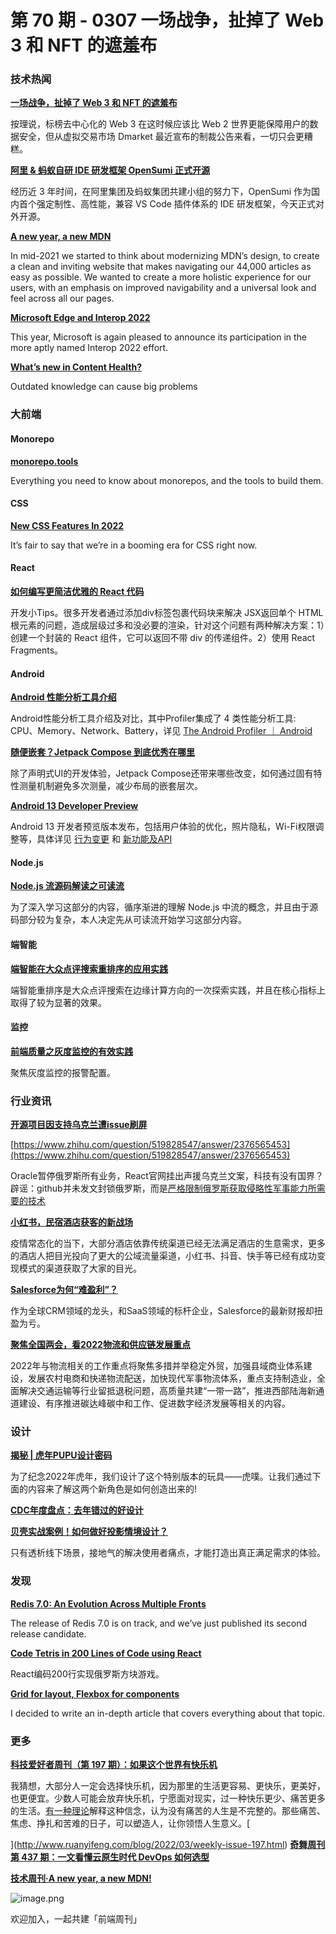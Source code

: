 # 第 70 期 - 0307 一场战争，扯掉了 Web 3 和 NFT 的遮羞布
### 技术热闻
[**一场战争，扯掉了 Web 3 和 NFT 的遮羞布**](https://mp.weixin.qq.com/s/wbCZ_v6ptWF9LaDa4aDKsg)

按理说，标榜去中心化的 Web 3 在这时候应该比 Web 2 世界更能保障用户的数据安全，但从虚拟交易市场 Dmarket 最近宣布的制裁公告来看，一切只会更糟糕。

[**阿里 & 蚂蚁自研 IDE 研发框架 OpenSumi 正式开源**](https://mp.weixin.qq.com/s/MzxhMO-JbREilXaxLSQ4-A)

经历近 3 年时间，在阿里集团及蚂蚁集团共建小组的努力下，OpenSumi 作为国内首个强定制性、高性能，兼容 VS Code 插件体系的 IDE 研发框架，今天正式对外开源。

[**A new year, a new MDN**](https://hacks.mozilla.org/2022/03/a-new-year-a-new-mdn/)

In mid-2021 we started to think about modernizing MDN’s design, to create a clean and inviting website that makes navigating our 44,000 articles as easy as possible. We wanted to create a more holistic experience for our users, with an emphasis on improved navigability and a universal look and feel across all our pages. 

[**Microsoft Edge and Interop 2022**](https://blogs.windows.com/msedgedev/2022/03/03/microsoft-edge-and-interop-2022/)

This year, Microsoft is again pleased to announce its participation in the more aptly named Interop 2022 effort.

[**What’s new in Content Health?**](https://stackoverflow.blog/2022/03/03/whats-new-in-content-health/)

Outdated knowledge can cause big problems 

### 大前端
#### Monorepo
[**monorepo.tools**](https://monorepo.tools/)

Everything you need to know about monorepos, and the tools to build them.

#### CSS
[**New CSS Features In 2022**](https://www.smashingmagazine.com/2022/03/new-css-features-2022/)

It’s fair to say that we’re in a booming era for CSS right now.

#### React
[**如何编写更简洁优雅的 React 代码**](https://juejin.cn/post/7070479272380465166)

开发小Tips。很多开发者通过添加div标签包裹代码块来解决 JSX返回单个 HTML 根元素的问题，造成层级过多和没必要的渲染，针对这个问题有两种解决方案：1）创建一个封装的 React 组件，它可以返回不带 div 的传递组件。2）使用 React Fragments。

#### Android
[**Android 性能分析工具介绍**](https://developer.android.google.cn/studio/profile/android-profiler?hl=en)

Android性能分析工具介绍及对比，其中Profiler集成了 4 类性能分析工具: CPU、Memory、Network、Battery，详见 [The Android Profiler ｜ Android]()

[**随便嵌套？Jetpack Compose 到底优秀在哪里**](https://mp.weixin.qq.com/s/XN1werRQIS-th1kn0VDjYQ)

除了声明式UI的开发体验，Jetpack Compose还带来哪些改变，如何通过固有特性测量机制避免多次测量，减少布局的嵌套层次。

[**Android 13 Developer Preview**](https://developer.android.google.cn/about/versions/13)

Android 13 开发者预览版本发布，包括用户体验的优化，照片隐私，Wi-Fi权限调整等，具体详见 [行为变更]() 和 [新功能及API](https://developer.android.google.cn/about/versions/13/features)

#### Node.js
[**Node.js 流源码解读之可读流**](https://mp.weixin.qq.com/s/O59JUnbWshJSWrV8NBL5Ng)

为了深入学习这部分的内容，循序渐进的理解 Node.js 中流的概念，并且由于源码部分较为复杂，本人决定先从可读流开始学习这部分内容。

#### 端智能
[**端智能在大众点评搜索重排序的应用实践**](https://tech.meituan.com/2022/02/24/edge-search-rerank.html)

端智能重排序是大众点评搜索在边缘计算方向的一次探索实践，并且在核心指标上取得了较为显著的效果。

#### 监控
[**前端质量之灰度监控的有效实践**](https://juejin.cn/post/7067465200097558541)

聚焦灰度监控的报警配置。

### 行业资讯
[**开源项目因支持乌克兰遭issue刷屏**](https://juejin.cn/post/7071137159377322015)


[https://www.zhihu.com/question/519828547/answer/2376565453](https://www.zhihu.com/question/519828547/answer/2376565453)

Oracle暂停俄罗斯所有业务，React官网挂出声援乌克兰文案，科技有没有国界？
辟谣：github并未发文封锁俄罗斯，而是[严格限制俄罗斯获取侵略性军事能力所需要的技术](https://segmentfault.com/a/1190000041488377)

[**小红书，民宿酒店获客的新战场**](https://mp.weixin.qq.com/s/lBnOSQavLAInBISglra7sg)

疫情常态化的当下，大部分酒店依靠传统渠道已经无法满足酒店的生意需求，更多的酒店人把目光投向了更大的公域流量渠道，小红书、抖音、快手等已经有成功变现模式的渠道获取了大家的目光。

[**Salesforce为何“难盈利”？**](https://mp.weixin.qq.com/s/h2xGMo40ifMBqfHrYzx1fQ)

作为全球CRM领域的龙头，和SaaS领域的标杆企业，Salesforce的最新财报却扭盈为亏。 

[**聚焦全国两会，看2022物流和供应链发展重点**](https://mp.weixin.qq.com/s/IWTcdvHkyWiyn3NGdW5n6Q)

2022年与物流相关的工作重点将聚焦多措并举稳定外贸，加强县域商业体系建设，发展农村电商和快递物流配送，加快现代军事物流体系，重点支持制造业，全面解决交通运输等行业留抵退税问题，高质量共建“一带一路”，推进西部陆海新通道建设、有序推进碳达峰碳中和工作、促进数字经济发展等相关的内容。

### 设计
[**揭秘 | 虎年PUPU设计密码**](https://mp.weixin.qq.com/s/yn_ktuOa8aIQ2Qh1ncMLRw)

为了纪念2022年虎年，我们设计了这个特别版本的玩具——虎噗。让我们通过下面的内容来了解这两个新角色是如何创造出来的!

[**CDC年度盘点：去年错过的好设计**](https://mp.weixin.qq.com/s/wHEfdfCkjoiZBwkJA39Y6Q)


[**贝壳实战案例！如何做好投影情境设计？**](https://www.uisdc.com/scenario-experience-design)

只有透析线下场景，接地气的解决使用者痛点，才能打造出真正满足需求的体验。

### 发现
[**Redis 7.0: An Evolution Across Multiple Fronts**](https://redis.com/blog/introducing-redis-7/)

The release of Redis 7.0 is on track, and we’ve just published its second release candidate.

[**Code Tetris in 200 Lines of Code using React**](https://blog.ag-grid.com/tetris-to-learn-react/)

React编码200行实现俄罗斯方块游戏。

[**Grid for layout, Flexbox for components**](https://ishadeed.com/article/grid-layout-flexbox-components/)

I decided to write an in-depth article that covers everything about that topic.

### 更多
[**科技爱好者周刊（第 197 期）：如果这个世界有快乐机**](http://www.ruanyifeng.com/blog/2022/03/weekly-issue-197.html)

我猜想，大部分人一定会选择快乐机，因为那里的生活更容易、更快乐，更美好，也更便宜。少数人可能会放弃快乐机，宁愿面对现实，过一种快乐更少、痛苦更多的生活。[有一种理论](https://www.theguardian.com/lifeandstyle/2022/jan/23/hedonism-is-overrated-to-make-the-best-of-life-there-must-be-pain-says-yale-professor)解释这种信念，认为没有痛苦的人生是不完整的。那些痛苦、焦虑、挣扎和苦难的日子，可以塑造人，让你领悟人生意义。[

](http://www.ruanyifeng.com/blog/2022/03/weekly-issue-197.html)
[**奇舞周刊第 437 期：一文看懂云原生时代 DevOps 如何选型**](https://mp.weixin.qq.com/s/sdF1rTh2r2_LraMg2f_ChQ)


[**技术周刊·A new year, a new MDN!**](https://mp.weixin.qq.com/s/iNCQrQjSwYHKqTt9xLL5-A)

![image.png](https://cdn.nlark.com/yuque/0/2020/png/85771/1605930034828-7fc81343-651f-4a15-8465-eebe5a23cf61.png#crop=0&crop=0&crop=1&crop=1&height=31&id=C5Hpa&margin=%5Bobject%20Object%5D&name=image.png&originHeight=90&originWidth=2186&originalType=binary&ratio=1&rotation=0&showTitle=false&size=14325&status=done&style=none&title=&width=746)


欢迎加入，一起共建「前端周刊」
